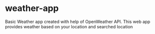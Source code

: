 # weather-app
Basic Weather app created with help of OpenWeather API. This web app provides weather based on your location and searched location
